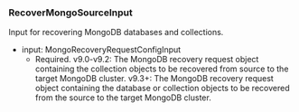 ### RecoverMongoSourceInput
Input for recovering MongoDB databases and collections.

- input: MongoRecoveryRequestConfigInput
  - Required. v9.0-v9.2: The MongoDB recovery request object containing the collection objects to be recovered from source to the target MongoDB cluster.
v9.3+: The MongoDB recovery request object containing the database or collection objects to be recovered from the source to the target MongoDB cluster.

